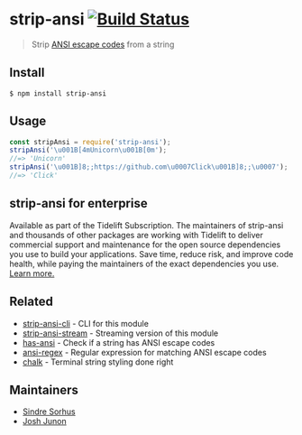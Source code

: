 # strip-ansi [![Build Status](https://travis-ci.org/chalk/strip-ansi.svg?branch=master)](https://travis-ci.org/chalk/strip-ansi)
> Strip [ANSI escape codes](https://en.wikipedia.org/wiki/ANSI_escape_code) from a string
## Install
```
$ npm install strip-ansi
```
## Usage
```js
const stripAnsi = require('strip-ansi');
stripAnsi('\u001B[4mUnicorn\u001B[0m');
//=> 'Unicorn'
stripAnsi('\u001B]8;;https://github.com\u0007Click\u001B]8;;\u0007');
//=> 'Click'
```
## strip-ansi for enterprise
Available as part of the Tidelift Subscription.
The maintainers of strip-ansi and thousands of other packages are working with Tidelift to deliver commercial support and maintenance for the open source dependencies you use to build your applications. Save time, reduce risk, and improve code health, while paying the maintainers of the exact dependencies you use. [Learn more.](https://tidelift.com/subscription/pkg/npm-strip-ansi?utm_source=npm-strip-ansi&utm_medium=referral&utm_campaign=enterprise&utm_term=repo)
## Related
- [strip-ansi-cli](https://github.com/chalk/strip-ansi-cli) - CLI for this module
- [strip-ansi-stream](https://github.com/chalk/strip-ansi-stream) - Streaming version of this module
- [has-ansi](https://github.com/chalk/has-ansi) - Check if a string has ANSI escape codes
- [ansi-regex](https://github.com/chalk/ansi-regex) - Regular expression for matching ANSI escape codes
- [chalk](https://github.com/chalk/chalk) - Terminal string styling done right
## Maintainers
- [Sindre Sorhus](https://github.com/sindresorhus)
- [Josh Junon](https://github.com/qix-)
